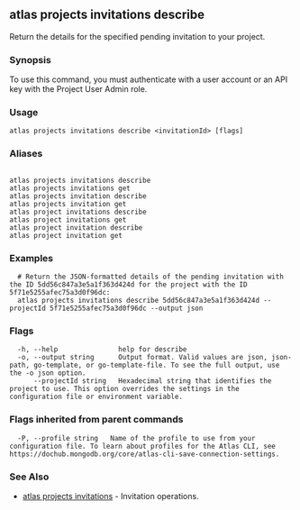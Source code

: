 ## atlas projects invitations describe

Return the details for the specified pending invitation to your project.


### Synopsis

To use this command, you must authenticate with a user account or an API key with the Project User Admin role.


### Usage
```
atlas projects invitations describe <invitationId> [flags]
```

### Aliases
```

atlas projects invitations describe
atlas projects invitations get
atlas projects invitation describe
atlas projects invitation get
atlas project invitations describe
atlas project invitations get
atlas project invitation describe
atlas project invitation get
```

### Examples

```
  # Return the JSON-formatted details of the pending invitation with the ID 5dd56c847a3e5a1f363d424d for the project with the ID 5f71e5255afec75a3d0f96dc:
  atlas projects invitations describe 5dd56c847a3e5a1f363d424d --projectId 5f71e5255afec75a3d0f96dc --output json
```


### Flags

```
  -h, --help               help for describe
  -o, --output string      Output format. Valid values are json, json-path, go-template, or go-template-file. To see the full output, use the -o json option.
      --projectId string   Hexadecimal string that identifies the project to use. This option overrides the settings in the configuration file or environment variable.

```


### Flags inherited from parent commands

```
  -P, --profile string   Name of the profile to use from your configuration file. To learn about profiles for the Atlas CLI, see https://dochub.mongodb.org/core/atlas-cli-save-connection-settings.

```

### See Also


* [atlas projects invitations](atlas_projects_invitations.md)	- Invitation operations.



